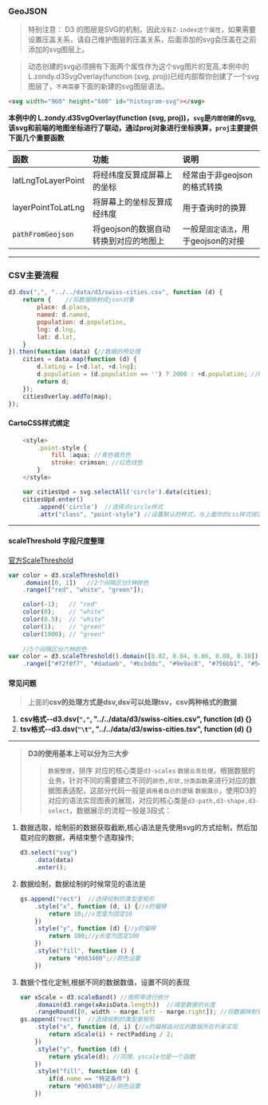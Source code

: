 ### GeoJSON

> 特别注意： D3 的图层是SVG的机制，因此`没有Z-index这个属性`，如果需要设置压盖关系，请自己维护图层的压盖关系，后面添加的svg会压盖在之前添加的svg图层上。

> 动态创建的svg必须拥有下面两个属性作为这个svg图片的宽高,本例中的L.zondy.d3SvgOverlay(function (svg, proj))已经内部帮你创建了一个svg图层了，`不再需要`下面的新建的svg图层语法。
``` html
<svg width="960" height="600" id="histogram-svg"></svg>
```

**本例中的 L.zondy.d3SvgOverlay(function (svg, proj))，`svg`是`内部创建`的svg,该svg和前端的地图坐标进行了联动，通过proj对象进行坐标换算，`proj`主要提供下面几个重要函数**

|函数|功能|说明|
|:---|:---|:---|
|latLngToLayerPoint|将经纬度反算成屏幕上的坐标|经常由于非geojson的格式转换|
|layerPointToLatLng|将屏幕上的坐标反算成经纬度|用于查询时的换算|
|`pathFromGeojson`|将geojson的数据自动转换到对应的地图上|一般是`固定语法`，用于geojson的对接|

---

### CSV主要流程

``` javascript
d3.dsv(",", "../../data/d3/swiss-cities.csv", function (d) {
    return {    //将数据映射成json对象
        place: d.place,
        named: d.named,
        population: d.population,
        lng: d.lng,
        lat: d.lat,
    }
}).then(function (data) {//数据的预处理
    cities = data.map(function (d) {
        d.latLng = [+d.lat, +d.lng];
        d.population = (d.population == '') ? 2000 : +d.population; //NAs
        return d;
    });
    citiesOverlay.addTo(map);
});
```

#### CartoCSS样式绑定

``` javascript
    <style>
        .point-style {
            fill :aqua; //青色填充色
            stroke: crimson; //红色线色
        }
    </style>

    var citiesUpd = svg.selectAll('circle').data(cities);
    citiesUpd.enter()
        .append('circle')  //选择点circle样式
        .attr("class", "point-style") //设置默认的样式，与上面你的css样式绑定
```




---
#### scaleThreshold 字段尺度整理
[官方ScaleThreshold](https://github.com/d3/d3-scale/blob/master/README.md#scaleThreshold)

``` javascript
var color = d3.scaleThreshold()
    .domain([0, 1])   //2个间隔区分3种颜色
    .range(["red", "white", "green"]);

    color(-1);   // "red"
    color(0);    // "white"
    color(0.5);  // "white"
    color(1);    // "green"
    color(1000); // "green"
    
    //5个间隔区分六种颜色
var color = d3.scaleThreshold().domain([0.02, 0.04, 0.06, 0.08, 0.10])
    .range(["#f2f0f7", "#dadaeb", "#bcbddc", "#9e9ac8", "#756bb1", "#54278f"]);

```

#### 常见问题

> 上面的**csv的处理方式是dsv,dsv可以处理tsv，csv两种格式的数据**

1. **csv格式--d3.dsv(`","`, "../../data/d3/swiss-cities.csv", function (d) {}**
2. **tsv格式--d3.dsv(`"\t"`, "../../data/d3/swiss-cities.tsv", function (d) {}**

---

> **D3的使用基本上可以分为三大步**
> > `数据整理`，排序 对应的核心类是`d3-scales`
> > `数据业务处理`，根据数据的业务，针对不同的需要建立不同的`颜色,形状,分类函数`来进行对应的数据图表适配，这部分代码一般是`调用者自己的逻辑`
> > `数据展示`，使用D3的对应的语法实现图表的展现，对应的核心类是`d3-path,d3-shape,d3-select`，数据展示的流程一般是3段式：


1. 数据选取，绘制前的数据获取截断,核心语法是先使用svg的方式绘制，然后加载对应的数据，再结束整个选取操作;
    ~~~ javascript
    d3.select("svg")
        .data(data)
        .enter();
    ~~~
2. 数据绘制，数据绘制的时候常见的语法是
    ~~~ javascript
    gs.append("rect")  //选择绘制的类型是矩形
        .style("x", function (d, i) {//x的偏移
            return 10;//x宽度为固定10
        })
        .style("y", function (d) {//y的偏移
            return 100;//y长度为固定100
        })
        .style("fill", function () {
            return "#003400";//颜色设置
        })  
    ~~~

3. 数据个性化定制,根据不同的数据数值，设置不同的表现
    ~~~ javascript
    var xScale = d3.scaleBand() //按照带进行统计
        .domain(d3.range(xAxisData.length))  //域是数据的长度
        .rangeRound([0, width - marge.left - marge.right]); //将数据映射到图表的宽度上
    gs.append("rect")  //选择绘制的类型是矩形
        .style("x", function (d, i) {//x的偏移由对应的数据所在列来实现
            return xScale(i) + rectPadding / 2;
        })
        .style("y", function (d) {
            return yScale(d); //同理，yscale也是一个函数
        })
        .style("fill", function (d) {
            if(d.name == "特定条件")
            return "#003400";//颜色设置
        })
    ~~~


